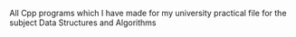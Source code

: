 All Cpp programs which I have made for my university practical file for the subject Data Structures and Algorithms

